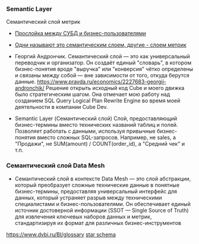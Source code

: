 ### Semantic Layer
Семантический слой метрик
- [Прослойка между СУБД и бизнес-пользователями](https://habr.com/ru/companies/otus/articles/732066/)
- [Одни называют это семантическим слоем, другие - слоем метрик](https://datafinder.ru/products/semanticheskiy-sloy-chto-eto-takoe-i-kakim-dolzhen-byt)
- Георгий Андрончик. Семантический слой — это как универсальный переводчик и организатор. Он создаёт единый "словарь", в котором бизнес-понятия вроде "выручка" или "конверсия" чётко определены и связаны между собой — вне зависимости от того, откуда берутся данные. https://www.pravda.ru/economics/2227683-georgii-andronchik/  Решение открыть исходный код Cube и моего движка было стратегическим шагом. Она отмечает мою работу над созданием SQL Query Logical Plan Rewrite Engine во время моей деятельности в компании Cube Dev.

- Semantic Layer (Семантический слой) Слой, предоставляющий бизнес-термины вместо технических названий таблиц и полей. Позволяет работать с данными, используя привычные бизнес-понятия вместо сложных SQL-запросов. Например, не sales, а "Продажи", не SUM(amount) / COUNT(order_id), а "Средний чек" и т.п.
### Семантический слой Data Mesh
- Семантический слой в контексте Data Mesh — это слой абстракции, который преобразует сложные технические данные в понятные бизнес-термины, предоставляя универсальный интерфейс для данных, который устраняет разрыв между техническими специалистами и бизнес-пользователями. Он обеспечивает единый источник достоверной информации (SSOT — Single Source of Truth) для извлечения ключевых наборов данных и метрик, стандартизируя их формат для различных бизнес-инструментов

https://www.dvbi.ru/BI/glossary
[star schema](https://ru.wikipedia.org/wiki/%D0%A1%D1%85%D0%B5%D0%BC%D0%B0_%D0%B7%D0%B2%D0%B5%D0%B7%D0%B4%D1%8B)
